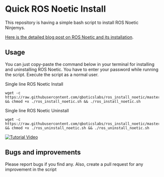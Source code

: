 # Quick ROS Noetic Install

This repository is having a simple bash script to install ROS Noetic Ninjemys.

[Here is the detailed blog post on ROS Noetic and its installation](https://robocademy.com/2020/05/23/getting-started-with-new-ros-noetic-ninjemys/).


## Usage

You can just copy-paste the command below in your terminal for installing and uninstalling ROS Noetic. You have to enter your password while running the script. Execute the script as a normal user. 

Single line ROS Noetic Install

```
wget -c https://raw.githubusercontent.com/qboticslabs/ros_install_noetic/master/ros_install_noetic.sh && chmod +x ./ros_install_noetic.sh && ./ros_install_noetic.sh
```
Single line ROS Noetic Uninstall

```
wget -c https://raw.githubusercontent.com/qboticslabs/ros_install_noetic/master/ros_uninstall_noetic.sh && chmod +x ./ros_uninstall_noetic.sh && ./ros_uninstall_noetic.sh
```

[![Tutorial Video](https://i2.wp.com/robocademy.com/wp-content/uploads/2020/05/noetic_blog1-min.png)](https://youtu.be/IqrpSi2Xueg)


## Bugs and improvements

Please report bugs if you find any. Also, create a pull request for any improvement in the script 
